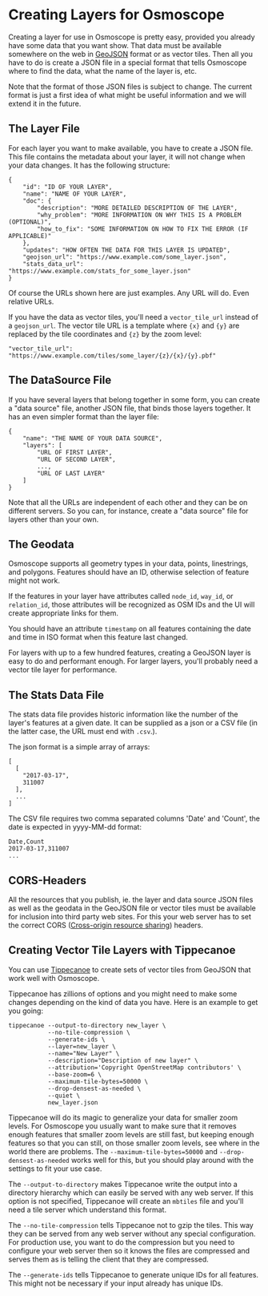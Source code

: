 
# Creating Layers for Osmoscope

Creating a layer for use in Osmoscope is pretty easy, provided you already have
some data that you want show. That data must be available somewhere on the web
in [GeoJSON](http://geojson.org/) format or as vector tiles. Then all you have
to do is create a JSON file in a special format that tells Osmoscope where to
find the data, what the name of the layer is, etc.

Note that the format of those JSON files is subject to change. The current
format is just a first idea of what might be useful information and we will
extend it in the future.

## The Layer File

For each layer you want to make available, you have to create a JSON file. This
file contains the metadata about your layer, it will not change when your data
changes. It has the following structure:

```
{
    "id": "ID OF YOUR LAYER",
    "name": "NAME OF YOUR LAYER",
    "doc": {
        "description": "MORE DETAILED DESCRIPTION OF THE LAYER",
        "why_problem": "MORE INFORMATION ON WHY THIS IS A PROBLEM (OPTIONAL)",
        "how_to_fix": "SOME INFORMATION ON HOW TO FIX THE ERROR (IF APPLICABLE)"
    },
    "updates": "HOW OFTEN THE DATA FOR THIS LAYER IS UPDATED",
    "geojson_url": "https://www.example.com/some_layer.json",
    "stats_data_url": "https://www.example.com/stats_for_some_layer.json"
}
```

Of course the URLs shown here are just examples. Any URL will do. Even relative URLs.

If you have the data as vector tiles, you'll need a `vector_tile_url` instead
of a `geojson_url`. The vector tile URL is a template where `{x}` and `{y}` are
replaced by the tile coordinates and `{z}` by the zoom level:

```
"vector_tile_url": "https://www.example.com/tiles/some_layer/{z}/{x}/{y}.pbf"
```

## The DataSource File

If you have several layers that belong together in some form, you can create
a "data source" file, another JSON file, that binds those layers together.
It has an even simpler format than the layer file:

```
{
    "name": "THE NAME OF YOUR DATA SOURCE",
    "layers": [
        "URL OF FIRST LAYER",
        "URL OF SECOND LAYER",
        ...,
        "URL OF LAST LAYER"
    ]
}
```

Note that all the URLs are independent of each other and they can be on
different servers. So you can, for instance, create a "data source" file for
layers other than your own.

## The Geodata

Osmoscope supports all geometry types in your data, points, linestrings, and
polygons. Features should have an ID, otherwise selection of feature might
not work.

If the features in your layer have attributes called `node_id`, `way_id`, or
`relation_id`, those attributes will be recognized as OSM IDs and the UI will
create appropriate links for them.

You should have an attribute `timestamp` on all features containing the date
and time in ISO format when this feature last changed.

For layers with up to a few hundred features, creating a GeoJSON layer is
easy to do and performant enough. For larger layers, you'll probably need
a vector tile layer for performance.

## The Stats Data File
The stats data file provides historic information like the number of the layer's features at a given date. It can be supplied as a json or a CSV file (in the latter case, the URL must end with `.csv`.).

The json format is a simple array of arrays:
```
[
  [
    "2017-03-17",
    311007
  ],
  ...
]
```

The CSV file requires two comma separated columns 'Date' and 'Count', the date is expected in yyyy-MM-dd format:
```
Date,Count
2017-03-17,311007
...
```


## CORS-Headers

All the resources that you publish, ie. the layer and data source JSON files
as well as the geodata in the GeoJSON file or vector tiles must be available
for inclusion into third party web sites. For this your web server has to set
the correct CORS ([Cross-origin resource
sharing](https://en.wikipedia.org/wiki/Cross-origin_resource_sharing)) headers.


## Creating Vector Tile Layers with Tippecanoe

You can use [Tippecanoe](https://github.com/mapbox/tippecanoe) to create
sets of vector tiles from GeoJSON that work well with Osmoscope.

Tippecanoe has zillions of options and you might need to make some changes
depending on the kind of data you have. Here is an example to get you going:

```
tippecanoe --output-to-directory new_layer \
           --no-tile-compression \
           --generate-ids \
           --layer=new_layer \
           --name="New Layer" \
           --description="Description of new layer" \
           --attribution='Copyright OpenStreetMap contributors' \
           --base-zoom=6 \
           --maximum-tile-bytes=50000 \
           --drop-densest-as-needed \
           --quiet \
           new_layer.json
```

Tippecanoe will do its magic to generalize your data for smaller zoom levels.
For Osmoscope you usually want to make sure that it removes enough features
that smaller zoom levels are still fast, but keeping enough features so that
you can still, on those smaller zoom levels, see where in the world there are
problems. The `--maximum-tile-bytes=50000` and `--drop-densest-as-needed`
works well for this, but you should play around with the settings to fit your
use case.

The `--output-to-directory` makes Tippecanoe write the output into a directory
hierarchy which can easily be served with any web server. If this option is
not specified, Tippecanoe will create an `mbtiles` file and you'll need a
tile server which understand this format.

The `--no-tile-compression` tells Tippecanoe not to gzip the tiles. This way
they can be served from any web server without any special configuration. For
production use, you want to do the compression but you need to configure your
web server then so it knows the files are compressed and serves them as is
telling the client that they are compressed.

The `--generate-ids` tells Tippecanoe to generate unique IDs for all features.
This might not be necessary if your input already has unique IDs.

